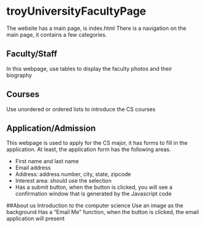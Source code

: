 # troyUniversityFacultyPage
The website has a main page, is index.html
There is a navigation on the main page, it contains a few categories.

## Faculty/Staff
In this webpage, use tables to display the faculty photos and their biography

## Courses
Use unordered or ordered lists to introduce the CS courses

## Application/Admission
This webpage is used to apply for the CS major, it has forms to fill in the application. At least, the application form has the following areas.
- First name and last name
- Email address
- Address: address number, city, state, zipcode
- Interest area: should use the selection
- Has a submit button, when the button is clicked, you will see a confirmation window that is generated by the Javascript code

##About us
Introduction to the computer science
Use an image as the background
Has a “Email Me” function, when the button is clicked, the email application will present
